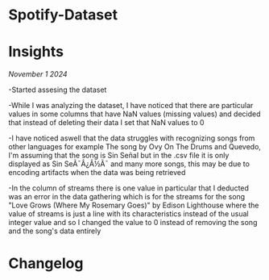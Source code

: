 # Spotify-Dataset
 
# Insights
*November 1 2024*

-Started assesing the dataset

-While I was analyzing the dataset, I have noticed that there are particular values in some columns that have NaN values (missing values) and decided that instead of deleting their data I set that NaN values to 0

-I have noticed aswell that the data struggles with recognizing songs from other languages for example The song by Ovy On The Drums and Quevedo, I'm assuming that the song is Sin Señal but in the .csv file it is only displayed as Sin SeÃ¯Â¿Â½Ã¯ and many more songs, this may be due to encoding artifacts when the data was being retrieved

-In the column of streams there is one value in particular that I deducted was an error in the data gathering which is for the streams for the song "Love Grows (Where My Rosemary Goes)" by Edison Lighthouse where the value of streams is just a line with its characteristics instead of the usual integer value and so I changed the value to 0 instead of removing the song and the song's data entirely

# Changelog
